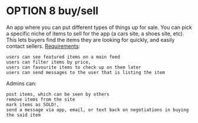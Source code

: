 # OPTION 8 buy/sell

An app where you can put different types of things up for sale. You can pick a specific niche of items to sell for the app (a cars site, a shoes site, etc). This lets buyers find the items they are looking for quickly, and easily contact sellers.
[Requirements](https://github.com/briantran98/BuyAndSell/blob/master/planning/user-stories.md):

    users can see featured items on a main feed
    users can filter items by price,
    users can favourite items to check up on them later
    users can send messages to the user that is listing the item

Admins can:

    post items, which can be seen by others
    remove items from the site
    mark items as SOLD!,
    send a message via app, email, or text back on negotiations in buying the said item